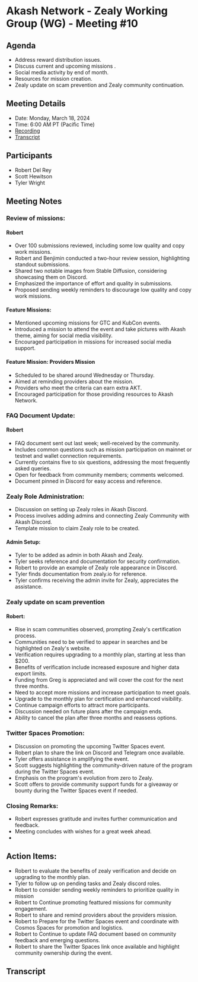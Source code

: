 # Akash Network - Zealy Working Group (WG) - Meeting #10

## Agenda
- Address reward distribution issues.
- Discuss current and upcoming missions .
- Social media activity by end of month.
- Resources for mission creation.
- Zealy update on scam prevention and Zealy community continuation.

## Meeting Details
- Date: Monday, March 18, 2024
- Time: 6:00 AM PT (Pacific Time)
- [Recording]()
- [Transcript](#transcript)

## Participants
- Robert Del Rey
- Scott Hewitson
- Tyler Wright

## Meeting Notes
### Review of missions:
#### Robert 
- Over 100 submissions reviewed, including some low quality and copy work missions.
- Robert and Benjimin conducted a two-hour review session, highlighting standout submissions.
- Shared two notable images from Stable Diffusion, considering showcasing them on Discord.
- Emphasized the importance of effort and quality in submissions.
- Proposed sending weekly reminders to discourage low quality and copy work missions.
#### Feature Missions:
- Mentioned upcoming missions for GTC and KubCon events.
- Introduced a mission to attend the event and take pictures with Akash theme, aiming for social media visibility.
- Encouraged participation in missions for increased social media support.
#### Feature Mission: Providers Mission
- Scheduled to be shared around Wednesday or Thursday.
- Aimed at reminding providers about the mission.
- Providers who meet the criteria can earn extra AKT.
- Encouraged participation for those providing resources to Akash Network.

### FAQ Document Update:
#### Robert
- FAQ document sent out last week; well-received by the community.
- Includes common questions such as mission participation on mainnet or testnet and wallet connection requirements.
- Currently contains five to six questions, addressing the most frequently asked queries.
- Open for feedback from community members; comments welcomed.
- Document pinned in Discord for easy access and reference.
### Zealy Role Administration:
- Discussion on setting up Zealy roles in Akash Discord.
- Process involves adding admins and connecting Zealy Community with Akash Discord.
- Template mission to claim Zealy role to be created.
#### Admin Setup:
- Tyler to be added as admin in both Akash and Zealy.
- Tyler seeks reference and documentation for security confirmation.
- Robert to provide an example of Zealy role appearance in Discord.
- Tyler finds documentation from zealy.io for reference.
- Tyler confirms receiving the admin invite for Zealy, appreciates the assistance.

### Zealy update on scam prevention
#### Robert:
- Rise in scam communities observed, prompting Zealy's certification process.
- Communities need to be verified to appear in searches and be highlighted on Zealy's website.
- Verification requires upgrading to a monthly plan, starting at less than $200.
- Benefits of verification include increased exposure and higher data export limits.
- Funding from Greg is appreciated and will cover the cost for the next three months.
- Need to accept more missions and increase participation to meet goals.
- Upgrade to the monthly plan for certification and enhanced visibility.
- Continue campaign efforts to attract more participants.
- Discussion needed on future plans after the campaign ends.
- Ability to cancel the plan after three months and reassess options.

### Twitter Spaces Promotion:
- Discussion on promoting the upcoming Twitter Spaces event.
- Robert plan to share the link on Discord and Telegram once available.
- Tyler offers assistance in amplifying the event.
- Scott suggests highlighting the community-driven nature of the program during the Twitter Spaces event.
- Emphasis on the program's evolution from zero to Zealy.
- Scott offers to provide community support funds for a giveaway or bounty during the Twitter Spaces event if needed.

### Closing Remarks:
- Robert expresses gratitude and invites further communication and feedback.
- Meeting concludes with wishes for a great week ahead.
- 
## Action Items:
- Robert to evaluate the benefits of zealy verification and decide on upgrading to the monthly plan.
- Tyler to follow up on pending tasks and Zealy discord roles.
- Robert to consider sending weekly reminders to prioritize quality in mission
- Robert to Continue promoting feattured missions for community engagement. 
- Robert to share and remind providers about the providers mission.
- Robert to Prepare for the Twitter Spaces event and coordinate with Cosmos Spaces for promotion and logistics.
- Robert to Continue to update FAQ document based on community feedback and emerging questions.
- Robert to share the Twitter Spaces link once available and highlight community ownership during the event.

## Transcript





